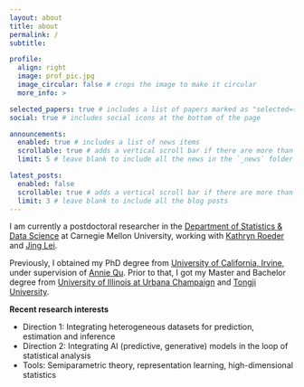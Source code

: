 ```yaml
---
layout: about
title: about
permalink: /
subtitle: 

profile:
  align: right
  image: prof_pic.jpg
  image_circular: false # crops the image to make it circular
  more_info: >

selected_papers: true # includes a list of papers marked as "selected={true}"
social: true # includes social icons at the bottom of the page

announcements:
  enabled: true # includes a list of news items
  scrollable: true # adds a vertical scroll bar if there are more than 3 news items
  limit: 5 # leave blank to include all the news in the `_news` folder

latest_posts:
  enabled: false
  scrollable: true # adds a vertical scroll bar if there are more than 3 new posts items
  limit: 3 # leave blank to include all the blog posts
---
```


<!-- Write your biography here. Tell the world about yourself. Link to your favorite [subreddit](http://reddit.com). You can put a picture in, too. The code is already in, just name your picture `prof_pic.jpg` and put it in the `img/` folder.

Put your address / P.O. box / other info right below your picture. You can also disable any of these elements by editing `profile` property of the YAML header of your `_pages/about.md`. Edit `_bibliography/papers.bib` and Jekyll will render your [publications page](/al-folio/publications/) automatically.

Link to your social media connections, too. This theme is set up to use [Font Awesome icons](https://fontawesome.com/) and [Academicons](https://jpswalsh.github.io/academicons/), like the ones below. Add your Facebook, Twitter, LinkedIn, Google Scholar, or just disable all of them. -->

I am currently a postdoctoral researcher in the <a href="https://www.cmu.edu/dietrich/statistics-datascience/index.html">Department of Statistics & Data Science</a> at Carnegie Mellon University, working with <a href="https://kathrynmroeder.github.io">Kathryn Roeder</a> and <a href="https://www.stat.cmu.edu/~jinglei/">Jing Lei</a>. 

Previously, I obtained my PhD degree from <a href="https://www.stat.uci.edu">University of California, Irvine</a>, under supervision of <a href="https://qu.pstat.ucsb.edu">Annie Qu</a>. Prior to that, I got my Master and Bachelor degree from <a href="https://stat.illinois.edu">University of Illinois at Urbana Champaign</a> and <a href="https://math.tongji.edu.cn">Tongji University</a>.

<!-- <strong style="color:red;">I will be on the 2025-2026 academic job market.</strong> -->

**Recent research interests**
- Direction 1: Integrating heterogeneous datasets for prediction, estimation and inference
- Direction 2: Integrating AI (predictive, generative) models in the loop of statistical analysis
- Tools: Semiparametric theory, representation learning, high-dimensional statistics

